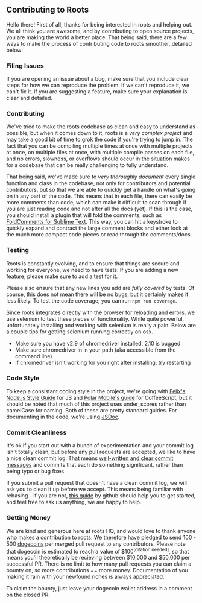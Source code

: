 Contributing to Roots
---------------------

Hello there! First of all, thanks for being interested in roots and helping out. We all think you are awesome, and by contributing to open source projects, you are making the world a better place. That being said, there are a few ways to make the process of contributing code to roots smoother, detailed below:

### Filing Issues

If you are opening an issue about a bug, make sure that you include clear steps for how we can reproduce the problem. If we can't reproduce it, we can't fix it. If you are suggesting a feature, make sure your explanation is clear and detailed.

### Contributing

We've tried to make the roots codebase as clean and easy to understand as possible, but when it comes down to it, roots is a _very complex project_ and may take a good bit of time to grok the code if you're trying to jump in. The fact that you can be compiling multiple times at once with multiple projects at once, on multiple files at once, with multiple compile passes on each file, and no errors, slowness, or overflows should occur in the situation makes for a codebase that can be really challenging to fully understand.

That being said, we've made sure to _very thoroughly document_ every single function and class in the codebase, not only for contributors and potential contributors, but so that we are able to quickly get a handle on what's going on in any part of the code. This means that in each file, there can easily be more comments than code, which can make it difficult to scan through if you are just reading code and not after all the docs (yet). If this is the case, you should install a plugin that will fold the comments, such as [FoldComments for Sublime Text](https://github.com/hasclass/FoldComments). This way, you can hit a keystroke to quickly expand and contract the large comment blocks and either look at the much more compact code pieces or read through the comments/docs.

### Testing

Roots is constantly evolving, and to ensure that things are secure and working for everyone, we need to have tests. If you are adding a new feature, please make sure to add a test for it.

Please also ensure that any new lines you add are _fully covered_ by tests. Of course, this does not mean there will be no bugs, but it certainly makes it less likely. To test the code coverage, you can run `npm run coverage`.

Since roots integrates directly with the browser for reloading and errors, we use selenium to test these pieces of functionality. While quite powerful, unfortunately installing and working with selenium is really a pain. Below are a couple tips for getting selenium running correctly on osx.

- Make sure you have v2.9 of chromedriver installed, 2.10 is bugged
- Make sure chromedriver in in your path (aka accessible from the command line)
- If chromedriver isn't working for you right after installing, try restarting

### Code Style

To keep a consistant coding style in the project, we're going with [Felix's Node.js Style Guide](http://nodeguide.com/style.html) for JS and [Polar Mobile's guide](https://github.com/polarmobile/coffeescript-style-guide) for CoffeeScript, but it should be noted that much of this project uses under_scores rather than camelCase for naming. Both of these are pretty standard guides. For documenting in the code, we're using [JSDoc](http://usejsdoc.org/).

### Commit Cleanliness

It's ok if you start out with a bunch of experimentation and your commit log isn't totally clean, but before any pull requests are accepted, we like to have a nice clean commit log. That means [well-written and clear commit messages](http://tbaggery.com/2008/04/19/a-note-about-git-commit-messages.html) and commits that each do something significant, rather than being typo or bug fixes.

If you submit a pull request that doesn't have a clean commit log, we will ask you to clean it up before we accept. This means being familiar with rebasing - if you are not, [this guide](https://help.github.com/articles/interactive-rebase) by github should help you to get started, and feel free to ask us anything, we are happy to help.

### Getting Money

We are kind and generous here at roots HQ, and would love to thank anyone who makes a contribution to roots. We therefore have pledged to send 100 - 500 [dogecoins](http://dogecoin.com/) per merged pull request to any contributors. Please note that dogecoin is estimated to reach a value of $100<sup>[citation needed]</sup>, so that means you'll theoretically be recieving between $10,000 and $50,000 per successful PR. There is no limit to how many pull requests you can claim a bounty on, so more contributions == more money. Documentation of you making it rain with your newfound riches is always appreciated.

To claim the bounty, just leave your dogecoin wallet address in a comment on the closed PR.
